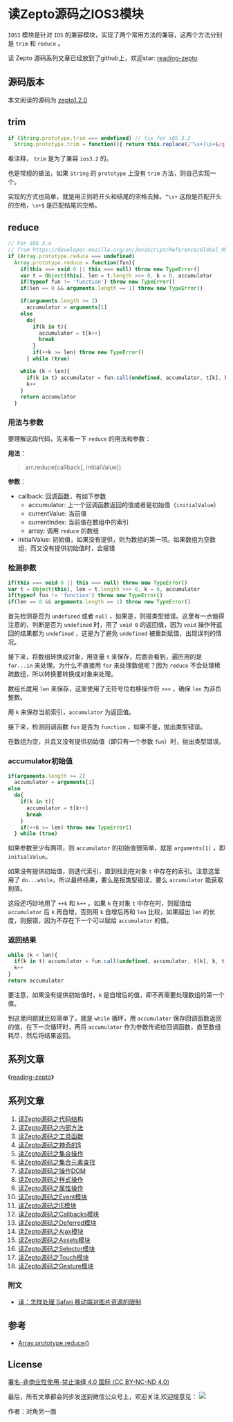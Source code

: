 # 读Zepto源码之IOS3模块

`IOS3` 模块是针对 `IOS` 的兼容模块，实现了两个常用方法的兼容，这两个方法分别是 `trim` 和 `reduce` 。 

读 Zepto 源码系列文章已经放到了github上，欢迎star: [reading-zepto](https://github.com/yeyuqiudeng/reading-zepto)

## 源码版本

本文阅读的源码为 [zepto1.2.0](https://github.com/madrobby/zepto/tree/v1.2.0)

## trim

```javascript
if (String.prototype.trim === undefined) // fix for iOS 3.2
  String.prototype.trim = function(){ return this.replace(/^\s+|\s+$/g, '') }
```

看注释， `trim` 是为了兼容 `ios3.2` 的。

也是常规的做法，如果 `String` 的 `prototype` 上没有 `trim` 方法，则自己实现一个。

实现的方式也简单，就是用正则将开头和结尾的空格去掉。`^\s+` 这段是匹配开头的空格，`\s+$` 是匹配结尾的空格。

## reduce

```javascript
// For iOS 3.x
// from https://developer.mozilla.org/en/JavaScript/Reference/Global_Objects/Array/reduce
if (Array.prototype.reduce === undefined)
  Array.prototype.reduce = function(fun){
    if(this === void 0 || this === null) throw new TypeError()
    var t = Object(this), len = t.length >>> 0, k = 0, accumulator
    if(typeof fun != 'function') throw new TypeError()
    if(len == 0 && arguments.length == 1) throw new TypeError()

    if(arguments.length >= 2)
      accumulator = arguments[1]
    else
      do{
        if(k in t){
          accumulator = t[k++]
          break
        }
        if(++k >= len) throw new TypeError()
      } while (true)

    while (k < len){
      if(k in t) accumulator = fun.call(undefined, accumulator, t[k], k, t)
      k++
    }
    return accumulator
  }
```

### 用法与参数

要理解这段代码，先来看一下 `reduce` 的用法和参数：

**用法**： 

> arr.reduce(callback[, initialValue])

**参数**：

* callback: 回调函数，有如下参数
  * accumulator: 上一个回调函数返回的值或者是初始值（`initialValue`）
  * currentValue: 当前值
  * currentIndex: 当前值在数组中的索引
  * array: 调用 `reduce` 的数组
* initialValue: 初始值，如果没有提供，则为数组的第一项。如果数组为空数组，而又没有提供初始值时，会报错

### 检测参数

```javascript
if(this === void 0 || this === null) throw new TypeError()
var t = Object(this), len = t.length >>> 0, k = 0, accumulator
if(typeof fun != 'function') throw new TypeError()
if(len == 0 && arguments.length == 1) throw new TypeError()
```

首先检测是否为 `undefined` 或者 `null` ，如果是，则报类型错误。这里有一点值得注意的，判断是否为 `undefined` 时，用了 `void 0` 的返回值，因为 `void` 操作符返回的结果都为 `undefined` ，这是为了避免 `undefined` 被重新赋值，出现误判的情况。

接下来，将数组转换成对象，用变量 `t` 来保存，后面会看到，遍历用的是 `for...in` 来处理。为什么不直接用 `for` 来处理数组呢？因为 `reduce` 不会处理稀疏数组，所以转换要转换成对象来处理。

数组长度用 `len` 来保存，这里使用了无符号位右移操作符 `>>>` ，确保 `len` 为非负整数。

用 `k` 来保存当前索引，`accumulator` 为返回值。

接下来，检测回调函数 `fun` 是否为 `function` ，如果不是，抛出类型错误。

 在数组为空，并且又没有提供初始值（即只有一个参数 `fun`）时，抛出类型错误。

### accumulator初始值

```javascript
if(arguments.length >= 2)
  accumulator = arguments[1]
else
  do{
    if(k in t){
      accumulator = t[k++]
      break
    }
    if(++k >= len) throw new TypeError()
  } while (true)
```

如果参数至少有两项，则 `accumulator` 的初始值很简单，就是 `arguments[1]` ，即 `initialValue`。

如果没有提供初始值，则迭代索引，直到找到在对象 `t` 中存在的索引。注意这里用了 `do...while`，所以最终结果，要么是报类型错误，要么 `accumulator` 能获取到值。

这段还巧妙地用了 `++k` 和 `k++` 。如果 `k` 在对象 `t` 中存在时，则赋值给 `accumulator` 后 `k` 再自增，否则用 `k` 自增后再和 `len` 比较，如果超出 `len` 的长度，则报错，因为不存在下一个可以赋给 `accumulator` 的值。

### 返回结果

```javascript
while (k < len){
  if(k in t) accumulator = fun.call(undefined, accumulator, t[k], k, t)
  k++
}
return accumulator
```

要注意，如果没有提供初始值时，`k` 是自增后的值，即不再需要处理数组的第一个值。

到这里问题就比较简单了，就是 `while` 循环，用 `accumulator` 保存回调函数返回的值，在下一次循环时，再将 `accumulator` 作为参数传递给回调函数，直至数组耗尽，然后将结果返回。

## 系列文章

《[reading-zepto](https://yeyuqiudeng.gitbooks.io/reading-zepto/content/)》

## 系列文章

1. [读Zepto源码之代码结构](https://github.com/yeyuqiudeng/reading-zepto/blob/master/src/%E8%AF%BBZepto%E6%BA%90%E7%A0%81%E4%B9%8B%E4%BB%A3%E7%A0%81%E7%BB%93%E6%9E%84.md)
2. [读Zepto源码之内部方法](https://github.com/yeyuqiudeng/reading-zepto/blob/master/src/%E8%AF%BBZepto%E6%BA%90%E7%A0%81%E4%B9%8B%E5%86%85%E9%83%A8%E6%96%B9%E6%B3%95.md)
3. [读Zepto源码之工具函数](https://github.com/yeyuqiudeng/reading-zepto/blob/master/src/%E8%AF%BBZepto%E6%BA%90%E7%A0%81%E4%B9%8B%E5%B7%A5%E5%85%B7%E5%87%BD%E6%95%B0.md)
4. [读Zepto源码之神奇的$](https://github.com/yeyuqiudeng/reading-zepto/blob/master/src/%E8%AF%BBZepto%E6%BA%90%E7%A0%81%E4%B9%8B%E7%A5%9E%E5%A5%87%E7%9A%84%24.md)
5. [读Zepto源码之集合操作](https://github.com/yeyuqiudeng/reading-zepto/blob/master/src/%E8%AF%BBZepto%E6%BA%90%E7%A0%81%E4%B9%8B%E9%9B%86%E5%90%88%E6%93%8D%E4%BD%9C.md)
6. [读Zepto源码之集合元素查找](https://github.com/yeyuqiudeng/reading-zepto/blob/master/src/%E8%AF%BBZepto%E6%BA%90%E7%A0%81%E4%B9%8B%E9%9B%86%E5%90%88%E5%85%83%E7%B4%A0%E6%9F%A5%E6%89%BE.md)
7. [读Zepto源码之操作DOM](https://github.com/yeyuqiudeng/reading-zepto/blob/master/src/%E8%AF%BBZepto%E6%BA%90%E7%A0%81%E4%B9%8B%E6%93%8D%E4%BD%9CDOM.md)
8. [读Zepto源码之样式操作](https://github.com/yeyuqiudeng/reading-zepto/blob/master/src/%E8%AF%BBZepto%E6%BA%90%E7%A0%81%E4%B9%8B%E6%A0%B7%E5%BC%8F%E6%93%8D%E4%BD%9C.md)
9. [读Zepto源码之属性操作](https://github.com/yeyuqiudeng/reading-zepto/blob/master/src/%E8%AF%BBZepto%E6%BA%90%E7%A0%81%E4%B9%8B%E5%B1%9E%E6%80%A7%E6%93%8D%E4%BD%9C.md)
10. [读Zepto源码之Event模块](https://github.com/yeyuqiudeng/reading-zepto/blob/master/src/%E8%AF%BBZepto%E6%BA%90%E7%A0%81%E4%B9%8BEvent%E6%A8%A1%E5%9D%97.md)
11. [读Zepto源码之IE模块](https://github.com/yeyuqiudeng/reading-zepto/blob/master/src/%E8%AF%BBZepto%E6%BA%90%E7%A0%81%E4%B9%8BIE%E6%A8%A1%E5%9D%97.md)
12. [读Zepto源码之Callbacks模块](https://github.com/yeyuqiudeng/reading-zepto/blob/master/src/%E8%AF%BBZepto%E6%BA%90%E7%A0%81%E4%B9%8BCallbacks%E6%A8%A1%E5%9D%97.md)
13. [读Zepto源码之Deferred模块](https://github.com/yeyuqiudeng/reading-zepto/blob/master/src/%E8%AF%BBZepto%E6%BA%90%E7%A0%81%E4%B9%8BDeferred%E6%A8%A1%E5%9D%97.md)
14. [读Zepto源码之Ajax模块](https://github.com/yeyuqiudeng/reading-zepto/blob/master/src/%E8%AF%BBZepto%E6%BA%90%E7%A0%81%E4%B9%8BAjax%E6%A8%A1%E5%9D%97.md)
15. [读Zepto源码之Assets模块](https://github.com/yeyuqiudeng/reading-zepto/blob/master/src/%E8%AF%BBZepto%E6%BA%90%E7%A0%81%E4%B9%8Bassets%E6%A8%A1%E5%9D%97.md)
16. [读Zepto源码之Selector模块](https://github.com/yeyuqiudeng/reading-zepto/blob/master/src/%E8%AF%BBZepto%E6%BA%90%E7%A0%81%E4%B9%8BSelector%E6%A8%A1%E5%9D%97.md)
17. [读Zepto源码之Touch模块](https://github.com/yeyuqiudeng/reading-zepto/blob/master/src/%E8%AF%BBZepto%E6%BA%90%E7%A0%81%E4%B9%8BTouch%E6%A8%A1%E5%9D%97.md)
18. [读Zepto源码之Gesture模块](https://github.com/yeyuqiudeng/reading-zepto/blob/master/src/%E8%AF%BBZepto%E6%BA%90%E7%A0%81%E4%B9%8BGesture%E6%A8%A1%E5%9D%97.md)


### 附文

* [译：怎样处理 Safari 移动端对图片资源的限制](https://github.com/yeyuqiudeng/reading-zepto/blob/master/src/%E9%99%84%EF%BC%9A%E6%80%8E%E6%A0%B7%E5%A4%84%E7%90%86%20Safari%20%E7%A7%BB%E5%8A%A8%E7%AB%AF%E5%AF%B9%E5%9B%BE%E7%89%87%E8%B5%84%E6%BA%90%E7%9A%84%E9%99%90%E5%88%B6.md)


## 参考

* [Array.prototype.reduce()](https://developer.mozilla.org/en-US/docs/Web/JavaScript/Reference/Global_Objects/Array/Reduce)

## License

[署名-非商业性使用-禁止演绎 4.0 国际 (CC BY-NC-ND 4.0)](http://creativecommons.org/licenses/by-nc-nd/4.0/)

最后，所有文章都会同步发送到微信公众号上，欢迎关注,欢迎提意见：  ![](https://user-gold-cdn.xitu.io/2017/5/30/76626b0be42083d36b36f4a117dc1873) 

作者：对角另一面
